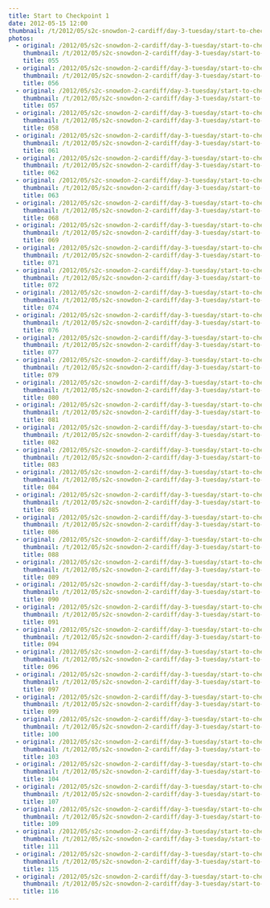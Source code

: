 ```yaml
---
title: Start to Checkpoint 1
date: 2012-05-15 12:00
thumbnail: /t/2012/05/s2c-snowdon-2-cardiff/day-3-tuesday/start-to-checkpoint-1/055.jpg
photos:
  - original: /2012/05/s2c-snowdon-2-cardiff/day-3-tuesday/start-to-checkpoint-1/055.jpg
    thumbnail: /t/2012/05/s2c-snowdon-2-cardiff/day-3-tuesday/start-to-checkpoint-1/055.jpg
    title: 055
  - original: /2012/05/s2c-snowdon-2-cardiff/day-3-tuesday/start-to-checkpoint-1/056.jpg
    thumbnail: /t/2012/05/s2c-snowdon-2-cardiff/day-3-tuesday/start-to-checkpoint-1/056.jpg
    title: 056
  - original: /2012/05/s2c-snowdon-2-cardiff/day-3-tuesday/start-to-checkpoint-1/057.jpg
    thumbnail: /t/2012/05/s2c-snowdon-2-cardiff/day-3-tuesday/start-to-checkpoint-1/057.jpg
    title: 057
  - original: /2012/05/s2c-snowdon-2-cardiff/day-3-tuesday/start-to-checkpoint-1/058.jpg
    thumbnail: /t/2012/05/s2c-snowdon-2-cardiff/day-3-tuesday/start-to-checkpoint-1/058.jpg
    title: 058
  - original: /2012/05/s2c-snowdon-2-cardiff/day-3-tuesday/start-to-checkpoint-1/061.jpg
    thumbnail: /t/2012/05/s2c-snowdon-2-cardiff/day-3-tuesday/start-to-checkpoint-1/061.jpg
    title: 061
  - original: /2012/05/s2c-snowdon-2-cardiff/day-3-tuesday/start-to-checkpoint-1/062.jpg
    thumbnail: /t/2012/05/s2c-snowdon-2-cardiff/day-3-tuesday/start-to-checkpoint-1/062.jpg
    title: 062
  - original: /2012/05/s2c-snowdon-2-cardiff/day-3-tuesday/start-to-checkpoint-1/063.jpg
    thumbnail: /t/2012/05/s2c-snowdon-2-cardiff/day-3-tuesday/start-to-checkpoint-1/063.jpg
    title: 063
  - original: /2012/05/s2c-snowdon-2-cardiff/day-3-tuesday/start-to-checkpoint-1/068.jpg
    thumbnail: /t/2012/05/s2c-snowdon-2-cardiff/day-3-tuesday/start-to-checkpoint-1/068.jpg
    title: 068
  - original: /2012/05/s2c-snowdon-2-cardiff/day-3-tuesday/start-to-checkpoint-1/069.jpg
    thumbnail: /t/2012/05/s2c-snowdon-2-cardiff/day-3-tuesday/start-to-checkpoint-1/069.jpg
    title: 069
  - original: /2012/05/s2c-snowdon-2-cardiff/day-3-tuesday/start-to-checkpoint-1/071.jpg
    thumbnail: /t/2012/05/s2c-snowdon-2-cardiff/day-3-tuesday/start-to-checkpoint-1/071.jpg
    title: 071
  - original: /2012/05/s2c-snowdon-2-cardiff/day-3-tuesday/start-to-checkpoint-1/072.jpg
    thumbnail: /t/2012/05/s2c-snowdon-2-cardiff/day-3-tuesday/start-to-checkpoint-1/072.jpg
    title: 072
  - original: /2012/05/s2c-snowdon-2-cardiff/day-3-tuesday/start-to-checkpoint-1/074.jpg
    thumbnail: /t/2012/05/s2c-snowdon-2-cardiff/day-3-tuesday/start-to-checkpoint-1/074.jpg
    title: 074
  - original: /2012/05/s2c-snowdon-2-cardiff/day-3-tuesday/start-to-checkpoint-1/076.jpg
    thumbnail: /t/2012/05/s2c-snowdon-2-cardiff/day-3-tuesday/start-to-checkpoint-1/076.jpg
    title: 076
  - original: /2012/05/s2c-snowdon-2-cardiff/day-3-tuesday/start-to-checkpoint-1/077.jpg
    thumbnail: /t/2012/05/s2c-snowdon-2-cardiff/day-3-tuesday/start-to-checkpoint-1/077.jpg
    title: 077
  - original: /2012/05/s2c-snowdon-2-cardiff/day-3-tuesday/start-to-checkpoint-1/079.jpg
    thumbnail: /t/2012/05/s2c-snowdon-2-cardiff/day-3-tuesday/start-to-checkpoint-1/079.jpg
    title: 079
  - original: /2012/05/s2c-snowdon-2-cardiff/day-3-tuesday/start-to-checkpoint-1/080.jpg
    thumbnail: /t/2012/05/s2c-snowdon-2-cardiff/day-3-tuesday/start-to-checkpoint-1/080.jpg
    title: 080
  - original: /2012/05/s2c-snowdon-2-cardiff/day-3-tuesday/start-to-checkpoint-1/081.jpg
    thumbnail: /t/2012/05/s2c-snowdon-2-cardiff/day-3-tuesday/start-to-checkpoint-1/081.jpg
    title: 081
  - original: /2012/05/s2c-snowdon-2-cardiff/day-3-tuesday/start-to-checkpoint-1/082.jpg
    thumbnail: /t/2012/05/s2c-snowdon-2-cardiff/day-3-tuesday/start-to-checkpoint-1/082.jpg
    title: 082
  - original: /2012/05/s2c-snowdon-2-cardiff/day-3-tuesday/start-to-checkpoint-1/083.jpg
    thumbnail: /t/2012/05/s2c-snowdon-2-cardiff/day-3-tuesday/start-to-checkpoint-1/083.jpg
    title: 083
  - original: /2012/05/s2c-snowdon-2-cardiff/day-3-tuesday/start-to-checkpoint-1/084.jpg
    thumbnail: /t/2012/05/s2c-snowdon-2-cardiff/day-3-tuesday/start-to-checkpoint-1/084.jpg
    title: 084
  - original: /2012/05/s2c-snowdon-2-cardiff/day-3-tuesday/start-to-checkpoint-1/085.jpg
    thumbnail: /t/2012/05/s2c-snowdon-2-cardiff/day-3-tuesday/start-to-checkpoint-1/085.jpg
    title: 085
  - original: /2012/05/s2c-snowdon-2-cardiff/day-3-tuesday/start-to-checkpoint-1/086.jpg
    thumbnail: /t/2012/05/s2c-snowdon-2-cardiff/day-3-tuesday/start-to-checkpoint-1/086.jpg
    title: 086
  - original: /2012/05/s2c-snowdon-2-cardiff/day-3-tuesday/start-to-checkpoint-1/088.jpg
    thumbnail: /t/2012/05/s2c-snowdon-2-cardiff/day-3-tuesday/start-to-checkpoint-1/088.jpg
    title: 088
  - original: /2012/05/s2c-snowdon-2-cardiff/day-3-tuesday/start-to-checkpoint-1/089.jpg
    thumbnail: /t/2012/05/s2c-snowdon-2-cardiff/day-3-tuesday/start-to-checkpoint-1/089.jpg
    title: 089
  - original: /2012/05/s2c-snowdon-2-cardiff/day-3-tuesday/start-to-checkpoint-1/090.jpg
    thumbnail: /t/2012/05/s2c-snowdon-2-cardiff/day-3-tuesday/start-to-checkpoint-1/090.jpg
    title: 090
  - original: /2012/05/s2c-snowdon-2-cardiff/day-3-tuesday/start-to-checkpoint-1/091.jpg
    thumbnail: /t/2012/05/s2c-snowdon-2-cardiff/day-3-tuesday/start-to-checkpoint-1/091.jpg
    title: 091
  - original: /2012/05/s2c-snowdon-2-cardiff/day-3-tuesday/start-to-checkpoint-1/094.jpg
    thumbnail: /t/2012/05/s2c-snowdon-2-cardiff/day-3-tuesday/start-to-checkpoint-1/094.jpg
    title: 094
  - original: /2012/05/s2c-snowdon-2-cardiff/day-3-tuesday/start-to-checkpoint-1/096.jpg
    thumbnail: /t/2012/05/s2c-snowdon-2-cardiff/day-3-tuesday/start-to-checkpoint-1/096.jpg
    title: 096
  - original: /2012/05/s2c-snowdon-2-cardiff/day-3-tuesday/start-to-checkpoint-1/097.jpg
    thumbnail: /t/2012/05/s2c-snowdon-2-cardiff/day-3-tuesday/start-to-checkpoint-1/097.jpg
    title: 097
  - original: /2012/05/s2c-snowdon-2-cardiff/day-3-tuesday/start-to-checkpoint-1/099.jpg
    thumbnail: /t/2012/05/s2c-snowdon-2-cardiff/day-3-tuesday/start-to-checkpoint-1/099.jpg
    title: 099
  - original: /2012/05/s2c-snowdon-2-cardiff/day-3-tuesday/start-to-checkpoint-1/100.jpg
    thumbnail: /t/2012/05/s2c-snowdon-2-cardiff/day-3-tuesday/start-to-checkpoint-1/100.jpg
    title: 100
  - original: /2012/05/s2c-snowdon-2-cardiff/day-3-tuesday/start-to-checkpoint-1/103.jpg
    thumbnail: /t/2012/05/s2c-snowdon-2-cardiff/day-3-tuesday/start-to-checkpoint-1/103.jpg
    title: 103
  - original: /2012/05/s2c-snowdon-2-cardiff/day-3-tuesday/start-to-checkpoint-1/104.jpg
    thumbnail: /t/2012/05/s2c-snowdon-2-cardiff/day-3-tuesday/start-to-checkpoint-1/104.jpg
    title: 104
  - original: /2012/05/s2c-snowdon-2-cardiff/day-3-tuesday/start-to-checkpoint-1/107.jpg
    thumbnail: /t/2012/05/s2c-snowdon-2-cardiff/day-3-tuesday/start-to-checkpoint-1/107.jpg
    title: 107
  - original: /2012/05/s2c-snowdon-2-cardiff/day-3-tuesday/start-to-checkpoint-1/109.jpg
    thumbnail: /t/2012/05/s2c-snowdon-2-cardiff/day-3-tuesday/start-to-checkpoint-1/109.jpg
    title: 109
  - original: /2012/05/s2c-snowdon-2-cardiff/day-3-tuesday/start-to-checkpoint-1/111.jpg
    thumbnail: /t/2012/05/s2c-snowdon-2-cardiff/day-3-tuesday/start-to-checkpoint-1/111.jpg
    title: 111
  - original: /2012/05/s2c-snowdon-2-cardiff/day-3-tuesday/start-to-checkpoint-1/115.jpg
    thumbnail: /t/2012/05/s2c-snowdon-2-cardiff/day-3-tuesday/start-to-checkpoint-1/115.jpg
    title: 115
  - original: /2012/05/s2c-snowdon-2-cardiff/day-3-tuesday/start-to-checkpoint-1/116.jpg
    thumbnail: /t/2012/05/s2c-snowdon-2-cardiff/day-3-tuesday/start-to-checkpoint-1/116.jpg
    title: 116
---
```

